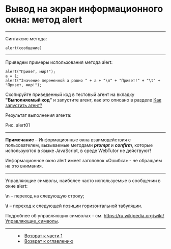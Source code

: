 # Вывод на экран информационного окна: метод alert
***

Синтаксис метода:

`alert(сообщение)`

---

Приведем примеры использования метода alert:

    alert("Привет, мир!");
    a = 1;
    alert("Значение переменной a равно " + a + "\n" + "Привет!" + "\t" + "Привет, мир!");


Скопируйте приведенный код в тестовый агент на вкладку **"Выполняемый код"** и запустите агент, как это описано в разделе [Как запустить агент?](run_agent.md)

Результат выполнения агента:

Рис. alert01

---

**Примечание** – Информационные окна взаимодействия с пользователем, вызываемые методами ***prompt*** и ***confirm***, которые используются в языке JavaScript, в среде WebTutor не действуют!

Информационное окно alert имеет заголовок «Ошибка» - не обращаем на это внимания.

---

Управляющие символы, наиболее часто используемые в сообщении в окне alert:

\n – переход на следующую строку; 

\t – переход к следующей позиции горизонтальной табуляции.

Подробнее об управляющих символах - см. <https://ru.wikipedia.org/wiki/Управляющие_символы>.



***


<dd><li> <a href="1_language.md"> Возврат к части 1</a></dd>
<dd><li> <a href="README.md"> Возврат к оглавлению</a></dd>
